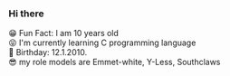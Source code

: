 ### Hi there
😁 Fun Fact: I am 10 years old <br/>
😝 I'm currently learning C programming language <br/>
🥳 Birthday: 12.1.2010. <br/>
😎 my role models are Emmet-white, Y-Less, Southclaws <br/>

